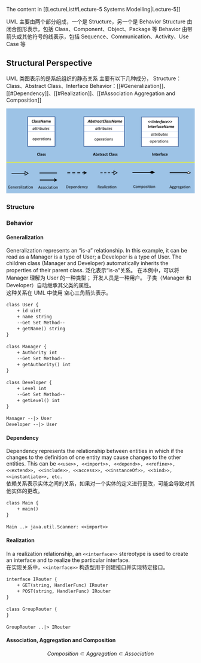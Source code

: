 The content in [[LectureList#Lecture-5 Systems Modelling|Lecture-5]]

UML 主要由两个部分组成，一个是 Structure，另一个是 Behavior
Structure 由闭合图形表示，包括 Class、Component、Object、Package 等
Behavior 由带箭头或其他符号的线表示，包括 Sequence、Communication、Activity、Use Case 等

## Structural Perspective

UML 类图表示的是系统组织的静态关系
主要有以下几种成分，
Structure：Class、Abstract Class、Interface
Behavior：[[#Generalization]]、[[#Dependency]]、[[#Realization]]、[[#Association Aggregation and Composition]]

![image-20220619162501704](https://raw.githubusercontent.com/Anxiu0101/PicgoImg/master/202206191626062.png)

### Structure

### Behavior

#### Generalization

Generalization represents an “is-a” relationship. In this example, it can be read as a Manager is a type of User; a Developer is a type of User. The children class (Manager and Developer) automatically inherits the properties of their parent class. 
泛化表示“is-a”关系。 在本例中，可以将 Manager 理解为 User 的一种类型； 开发人员是一种用户。 子类（Manager 和 Developer）自动继承其父类的属性。  
这种关系在 UML 中使用 空心三角箭头表示。

```puml
class User {
	+ id uint
	+ name string
	--Get Set Method--
	+ getName() string
}

class Manager {
	+ Authority int
	--Get Set Method--
	+ getAuthority() int
}

class Developer {
	+ Level int
	--Get Set Method--
	+ getLevel() int
}

Manager --|> User
Developer --|> User
```

#### Dependency

Dependency represents the relationship between entities in which if the changes to the definition of one entity may cause changes to the other entities. This can be `<<use>>, <<import>>, <<depend>>, <<refine>>, <<extend>>, <<include>>, <<access>>, <<instanceOf>>, <<bind>>, <<instantiate>>, etc.`  
依赖关系表示实体之间的关系，如果对一个实体的定义进行更改，可能会导致对其他实体的更改。  
```puml
class Main {
	+ main()
}

Main ..> java.util.Scanner: <<import>>
```

#### Realization

In a realization relationship, an `<<interface>>` stereotype is used to create an interface and to realize the particular interface.  
在实现关系中，`<<interface>>` 构造型用于创建接口并实现特定接口。

```puml
interface IRouter {
	+ GET(string, HandlerFunc) IRouter
	+ POST(string, HandlerFunc) IRouter
}

class GroupRouter {
}

GroupRouter ..|> IRouter
```

#### Association, Aggregation and Composition

$$Composition \subset Aggregation \subset Association$$

